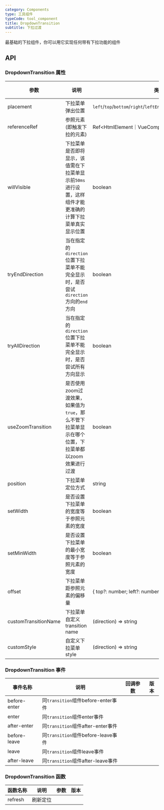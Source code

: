 ```yaml
---
category: Components
type: 工具组件
typeCode: tool_component
title: DropdownTransition
subtitle: 下拉过渡
---
```


最基础的下拉组件，你可以用它实现任何带有下拉功能的组件

## API

### DropdownTransition 属性

| 参数                   | 说明                                                      | 类型                                                                      | 默认值      | 版本  |
|----------------------|---------------------------------------------------------|-------------------------------------------------------------------------|----------|-----|
| placement            | 下拉菜单弹出位置                                                | `left`/`top`/`bottom`/`right`/`leftEnd`/`topEnd`/`bottomEnd`/`rightEnd` | bottom   |     |
| referenceRef         | 参照元素(即触发下拉的元素)                                          | Ref<HtmlElement｜VueComponent  >                                         |          |     |
| willVisible          | 下拉菜单是否即将显示，该值需在下拉菜单显示前`50ms`进行设置，这样组件才能更准确的计算下拉菜单真实显示位置 | boolean                                                                 | false    |     |
| tryEndDirection      | 当在指定的`direction`位置下拉菜单不能完全显示时，是否尝试`direction`方向的`end`方向 | boolean                                                                 | true     |     |
| tryAllDirection      | 当在指定的`direction`位置下拉菜单不能完全显示时，是否尝试所有方向显示                | boolean                                                                 | true     |     |
| useZoomTransition    | 是否使用zoom过渡效果，如果值为`true`，那么不管下拉菜单显示在哪个位置，下拉菜单都以zoom效果进行过渡 | boolean                                                                 | false    |     |
| position             | 下拉菜单定位方式                                                | string                                                                  | absolute |     |
| setWidth             | 是否设置下拉菜单的宽度等于参照元素的宽度                                    | boolean                                                                 | false    |     |
| setMinWidth          | 是否设置下拉菜单的最小宽度等于参照元素的宽度                                  | boolean                                                                 | false    |     |
| offset               | 下拉菜单距参照元素的偏移量                                           | { top?: number; left?: number; }                                        | false    |     |
| customTransitionName | 下拉菜单自定义transition name                                  | (direction) => string                                                   |      |     |
| customStyle          | 自定义下拉菜单style                                            | (direction) => string                                                   |      |     |


### DropdownTransition 事件

| 事件名称         | 说明                            | 回调参数 | 版本    |
|--------------|-------------------------------|------|-------|
| before-enter | 同`transition`组件before-enter事件 |      |       |
| enter        | 同`transition`组件enter事件        |      |       |
| after-enter  | 同`transition`组件after-enter事件  |      |       |
| before-leave | 同`transition`组件before-leave事件 |      |       |
| leave        | 同`transition`组件leave事件        |      |       |
| after-leave  | 同`transition`组件after-leave事件  |      |       |


### DropdownTransition 函数

| 函数名称 | 说明     | 参数                    | 版本          |
|------|--------|----------------------------|-------------|
| refresh | 刷新定位   |                              |         |
